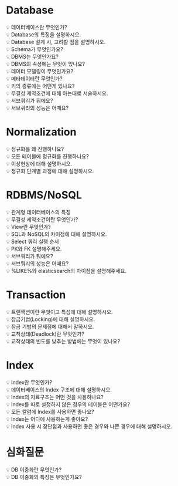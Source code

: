 # Database    
💡 데이터베이스란 무엇인가?     
💡 Database의 특징을 설명하시오.     
💡 Database 설계 시, 고려할 점을 설명하시오.     
💡 Schema가 무엇인가요?     
💡 DBMS는 무엇인가요?     
💡 DBMS의 속성에는 무엇이 있나요?    
💡 데이터 모델링이 무엇인가요?    
💡 메타데이터란 무엇인가?    
💡 키의 종류에는 어떤게 있나요?    
💡 무결성 제약조건에 대해 아는대로 서술하시오.     
💡 서브쿼리가 뭐에요?    
💡 서브쿼리의 성능은 어때요?    
   
# Normalization    
💡 정규화를 왜 진행하나요?     
💡 모든 테이블에 정규화를 진행하나요?    
💡 이상현상에 대해 설명하시오.    
💡 정규화 단계별 과정에 대해 설명하시오.    
# RDBMS/NoSQL     
💡 관계형 데이터베이스의 특징    
💡 무결성 제약조건이란 무엇인가?     
💡 View란 무엇인가?    
💡 SQL과 NoSQL의 차이점에 대해 설명하시오.    
💡 Select 쿼리 실행 순서    
💡 PK와 FK 설명해주세요.   
💡 서브쿼리가 뭐에요?       
💡 서브쿼리의 성능은 어때요?    
💡 %LIKE%와 elasticsearch의 차이점을 설명해주세요.    
# Transaction   
💡 트랜잭션이란 무엇이고 특성에 대해 설명하시오.     
💡 잠금기법(Locking)에 대해 설명하시오.    
💡 잠금 기법의 문제점에 대해서 말하시오.    
💡 교착상태(Deadlock)란 무엇인가?    
💡 교착상태의 빈도를 낮추는 방법에는 무엇이 있나요?     
# Index  
💡 Index란 무엇인가?     
💡 데이터베이스의 Index 구조에 대해 설명하시오.    
💡 Index의 자료구조는 어떤 것을 사용하나요?     
💡 Index를 따로 설정하지 않은 경우의 테이블은 어떤가요?    
💡 모든 칼럼에 Index를 사용하면 좋나요?       
💡 Index는 어디에 사용하는게 좋아요?      
💡 Index 사용 시 장단점과 사용하면 좋은 경우와 나쁜 경우에 대해 설명하시오.    
# 심화질문  
💡 DB 이중화란 무엇인가?    
💡 DB 이중화의 특징은 무엇인가요?      
